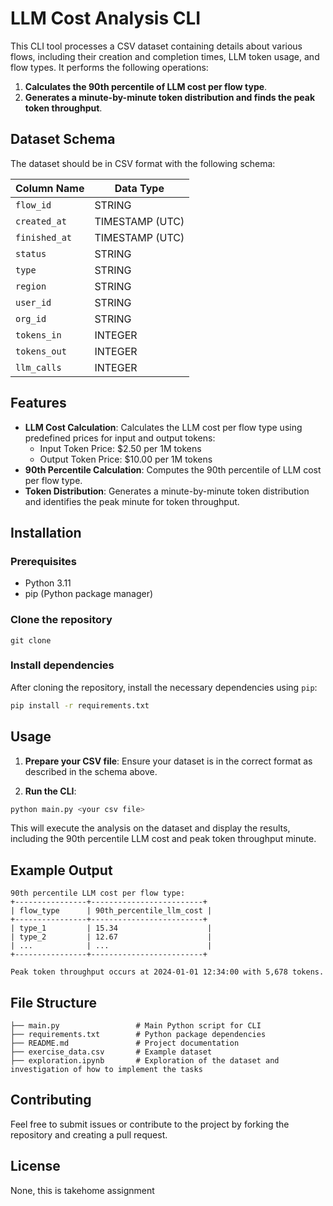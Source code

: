 # LLM Cost Analysis CLI

This CLI tool processes a CSV dataset containing details about various flows, including their creation and completion times, LLM token usage, and flow types. It performs the following operations:

1. **Calculates the 90th percentile of LLM cost per flow type**.
2. **Generates a minute-by-minute token distribution and finds the peak token throughput**.

## Dataset Schema

The dataset should be in CSV format with the following schema:

| Column Name    | Data Type |
|----------------|-----------|
| `flow_id`      | STRING    |
| `created_at`   | TIMESTAMP (UTC) |
| `finished_at`  | TIMESTAMP (UTC) |
| `status`       | STRING    |
| `type`         | STRING    |
| `region`       | STRING    |
| `user_id`      | STRING    |
| `org_id`       | STRING    |
| `tokens_in`    | INTEGER   |
| `tokens_out`   | INTEGER   |
| `llm_calls`    | INTEGER   |

## Features

- **LLM Cost Calculation**: Calculates the LLM cost per flow type using predefined prices for input and output tokens:
  - Input Token Price: $2.50 per 1M tokens
  - Output Token Price: $10.00 per 1M tokens
- **90th Percentile Calculation**: Computes the 90th percentile of LLM cost per flow type.
- **Token Distribution**: Generates a minute-by-minute token distribution and identifies the peak minute for token throughput.

## Installation

### Prerequisites

- Python 3.11
- pip (Python package manager)

### Clone the repository 

```
git clone 
```

### Install dependencies

After cloning the repository, install the necessary dependencies using `pip`:

```bash
pip install -r requirements.txt
```

## Usage

1. **Prepare your CSV file**: Ensure your dataset is in the correct format as described in the schema above.

2. **Run the CLI**:

```bash
python main.py <your csv file>
```

This will execute the analysis on the dataset and display the results, including the 90th percentile LLM cost and peak token throughput minute.

## Example Output

```
90th percentile LLM cost per flow type:
+----------------+-------------------------+
| flow_type      | 90th_percentile_llm_cost |
+----------------+-------------------------+
| type_1         | 15.34                    |
| type_2         | 12.67                    |
| ...            | ...                      |
+----------------+-------------------------+

Peak token throughput occurs at 2024-01-01 12:34:00 with 5,678 tokens.
```

## File Structure

```
├── main.py                 # Main Python script for CLI
├── requirements.txt        # Python package dependencies
├── README.md               # Project documentation
├── exercise_data.csv       # Example dataset 
├── exploration.ipynb       # Exploration of the dataset and investigation of how to implement the tasks
```

## Contributing

Feel free to submit issues or contribute to the project by forking the repository and creating a pull request.

## License

None, this is takehome assignment 
